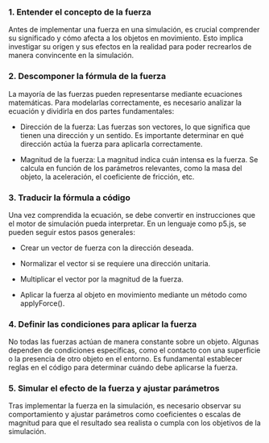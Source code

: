 ### 1. Entender el concepto de la fuerza

Antes de implementar una fuerza en una simulación, es crucial comprender su significado y cómo afecta a los objetos en movimiento. Esto implica investigar su origen y sus efectos en la realidad para poder recrearlos de manera convincente en la simulación.

### 2. Descomponer la fórmula de la fuerza

La mayoría de las fuerzas pueden representarse mediante ecuaciones matemáticas. Para modelarlas correctamente, es necesario analizar la ecuación y dividirla en dos partes fundamentales:

* Dirección de la fuerza: Las fuerzas son vectores, lo que significa que tienen una dirección y un sentido. Es importante determinar en qué dirección actúa la fuerza para aplicarla correctamente.

* Magnitud de la fuerza: La magnitud indica cuán intensa es la fuerza. Se calcula en función de los parámetros relevantes, como la masa del objeto, la aceleración, el coeficiente de fricción, etc.

### 3. Traducir la fórmula a código

Una vez comprendida la ecuación, se debe convertir en instrucciones que el motor de simulación pueda interpretar. En un lenguaje como p5.js, se pueden seguir estos pasos generales:

* Crear un vector de fuerza con la dirección deseada.

* Normalizar el vector si se requiere una dirección unitaria.

* Multiplicar el vector por la magnitud de la fuerza.

* Aplicar la fuerza al objeto en movimiento mediante un método como applyForce().

### 4. Definir las condiciones para aplicar la fuerza

No todas las fuerzas actúan de manera constante sobre un objeto. Algunas dependen de condiciones específicas, como el contacto con una superficie o la presencia de otro objeto en el entorno. Es fundamental establecer reglas en el código para determinar cuándo debe aplicarse la fuerza.

### 5. Simular el efecto de la fuerza y ajustar parámetros

Tras implementar la fuerza en la simulación, es necesario observar su comportamiento y ajustar parámetros como coeficientes o escalas de magnitud para que el resultado sea realista o cumpla con los objetivos de la simulación.
